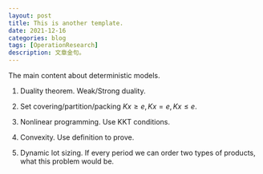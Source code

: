 ```yaml
---
layout: post
title: This is another template.
date: 2021-12-16
categories: blog
tags: [OperationResearch]
description: 文章金句。
---
```


The main content about deterministic models.

1. Duality theorem.
Weak/Strong duality.

2. Set covering/partition/packing
$Kx \geq e, Kx = e, Kx \leq e$.

3. Nonlinear programming.
Use KKT conditions.

4. Convexity.
Use definition to prove.

5. Dynamic lot sizing.
If every period we can order two types of products, what this problem would be.
